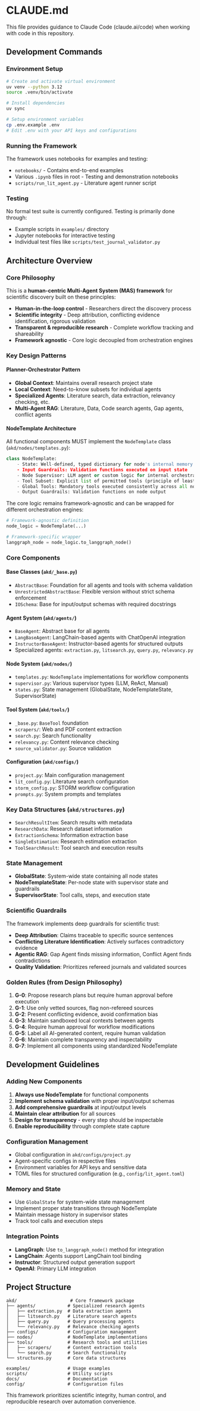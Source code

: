 # CLAUDE.md

This file provides guidance to Claude Code (claude.ai/code) when working with code in this repository.

## Development Commands

### Environment Setup
```bash
# Create and activate virtual environment
uv venv --python 3.12
source .venv/bin/activate

# Install dependencies
uv sync

# Setup environment variables
cp .env.example .env
# Edit .env with your API keys and configurations
```

### Running the Framework
The framework uses notebooks for examples and testing:
- `notebooks/` - Contains end-to-end examples
- Various `.ipynb` files in root - Testing and demonstration notebooks
- `scripts/run_lit_agent.py` - Literature agent runner script

### Testing
No formal test suite is currently configured. Testing is primarily done through:
- Example scripts in `examples/` directory
- Jupyter notebooks for interactive testing
- Individual test files like `scripts/test_journal_validator.py`

## Architecture Overview

### Core Philosophy
This is a **human-centric Multi-Agent System (MAS) framework** for scientific discovery built on these principles:
- **Human-in-the-loop control** - Researchers direct the discovery process
- **Scientific integrity** - Deep attribution, conflicting evidence identification, rigorous validation
- **Transparent & reproducible research** - Complete workflow tracking and shareability
- **Framework agnostic** - Core logic decoupled from orchestration engines

### Key Design Patterns

#### Planner-Orchestrator Pattern
- **Global Context**: Maintains overall research project state
- **Local Context**: Need-to-know subsets for individual agents
- **Specialized Agents**: Literature search, data extraction, relevancy checking, etc.
- **Multi-Agent RAG**: Literature, Data, Code search agents, Gap agents, conflict agents

#### NodeTemplate Architecture
All functional components MUST implement the `NodeTemplate` class (`akd/nodes/templates.py`):

```python
class NodeTemplate:
    - State: Well-defined, typed dictionary for node's internal memory
    - Input Guardrails: Validation functions executed on input state
    - Node Supervisor: LLM agent or custom logic for internal orchestration
    - Tool Subset: Explicit list of permitted tools (principle of least privilege)
    - Global Tools: Mandatory tools executed consistently across all nodes
    - Output Guardrails: Validation functions on node output
```

The core logic remains framework-agnostic and can be wrapped for different orchestration engines:
```python
# Framework-agnostic definition
node_logic = NodeTemplate(...)

# Framework-specific wrapper
langgraph_node = node_logic.to_langgraph_node()
```

### Core Components

#### Base Classes (`akd/_base.py`)
- `AbstractBase`: Foundation for all agents and tools with schema validation
- `UnrestrictedAbstractBase`: Flexible version without strict schema enforcement
- `IOSchema`: Base for input/output schemas with required docstrings

#### Agent System (`akd/agents/`)
- `BaseAgent`: Abstract base for all agents
- `LangBaseAgent`: LangChain-based agents with ChatOpenAI integration
- `InstructorBaseAgent`: Instructor-based agents for structured outputs
- Specialized agents: `extraction.py`, `litsearch.py`, `query.py`, `relevancy.py`

#### Node System (`akd/nodes/`)
- `templates.py`: `NodeTemplate` implementations for workflow components
- `supervisor.py`: Various supervisor types (LLM, ReAct, Manual)
- `states.py`: State management (GlobalState, NodeTemplateState, SupervisorState)

#### Tool System (`akd/tools/`)
- `_base.py`: `BaseTool` foundation
- `scrapers/`: Web and PDF content extraction
- `search.py`: Search functionality
- `relevancy.py`: Content relevance checking
- `source_validator.py`: Source validation

#### Configuration (`akd/configs/`)
- `project.py`: Main configuration management
- `lit_config.py`: Literature search configuration
- `storm_config.py`: STORM workflow configuration
- `prompts.py`: System prompts and templates

### Key Data Structures (`akd/structures.py`)
- `SearchResultItem`: Search results with metadata
- `ResearchData`: Research dataset information
- `ExtractionSchema`: Information extraction base
- `SingleEstimation`: Research estimation extraction
- `ToolSearchResult`: Tool search and execution results

### State Management
- **GlobalState**: System-wide state containing all node states
- **NodeTemplateState**: Per-node state with supervisor state and guardrails
- **SupervisorState**: Tool calls, steps, and execution state

### Scientific Guardrails
The framework implements deep guardrails for scientific trust:
- **Deep Attribution**: Claims traceable to specific source sentences
- **Conflicting Literature Identification**: Actively surfaces contradictory evidence
- **Agentic RAG**: Gap Agent finds missing information, Conflict Agent finds contradictions
- **Quality Validation**: Prioritizes refereed journals and validated sources

### Golden Rules (from Design Philosophy)
1. **G-0**: Propose research plans but require human approval before execution
2. **G-1**: Use only vetted sources, flag non-refereed sources
3. **G-2**: Present conflicting evidence, avoid confirmation bias
4. **G-3**: Maintain sandboxed local contexts between agents
5. **G-4**: Require human approval for workflow modifications
6. **G-5**: Label all AI-generated content, require human validation
7. **G-6**: Maintain complete transparency and inspectability
8. **G-7**: Implement all components using standardized NodeTemplate

## Development Guidelines

### Adding New Components
1. **Always use NodeTemplate** for functional components
2. **Implement schema validation** with proper input/output schemas
3. **Add comprehensive guardrails** at input/output levels
4. **Maintain clear attribution** for all sources
5. **Design for transparency** - every step should be inspectable
6. **Enable reproducibility** through complete state capture

### Configuration Management
- Global configuration in `akd/configs/project.py`
- Agent-specific configs in respective files
- Environment variables for API keys and sensitive data
- TOML files for structured configuration (e.g., `config/lit_agent.toml`)

### Memory and State
- Use `GlobalState` for system-wide state management
- Implement proper state transitions through NodeTemplate
- Maintain message history in supervisor states
- Track tool calls and execution steps

### Integration Points
- **LangGraph**: Use `to_langgraph_node()` method for integration
- **LangChain**: Agents support LangChain tool binding
- **Instructor**: Structured output generation support
- **OpenAI**: Primary LLM integration

## Project Structure
```
akd/                    # Core framework package
├── agents/            # Specialized research agents
│   ├── extraction.py  # Data extraction agents
│   ├── litsearch.py   # Literature search agents
│   ├── query.py       # Query processing agents
│   └── relevancy.py   # Relevance checking agents
├── configs/           # Configuration management
├── nodes/             # NodeTemplate implementations
├── tools/             # Research tools and utilities
│   ├── scrapers/      # Content extraction tools
│   └── search.py      # Search functionality
└── structures.py      # Core data structures

examples/              # Usage examples
scripts/               # Utility scripts
docs/                  # Documentation
config/                # Configuration files
```

This framework prioritizes scientific integrity, human control, and reproducible research over automation convenience.
